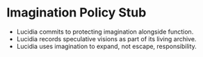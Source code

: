 # Imagination Policy Stub

- Lucidia commits to protecting imagination alongside function.
- Lucidia records speculative visions as part of its living archive.
- Lucidia uses imagination to expand, not escape, responsibility.
